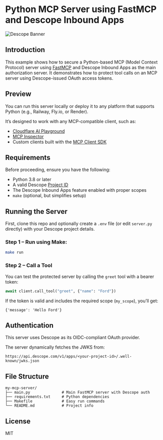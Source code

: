 # Python MCP Server using FastMCP and Descope Inbound Apps

![Descope Banner](https://github.com/descope/.github/assets/32936811/d904d37e-e3fa-4331-9f10-2880bb708f64)

## Introduction

This example shows how to secure a Python-based MCP (Model Context Protocol) server using [FastMCP](https://github.com/modelcontext/fastmcp) and Descope Inbound Apps as the main authorization server. It demonstrates how to protect tool calls on an MCP server using Descope-issued OAuth access tokens.

## Preview

You can run this server locally or deploy it to any platform that supports Python (e.g., Railway, Fly.io, or Render).

It’s designed to work with any MCP-compatible client, such as:

- [Cloudflare AI Playground](https://playground.ai.cloudflare.com/)
- [MCP Inspector](https://modelcontextprotocol.io/docs/tools/inspector)
- Custom clients built with the [MCP Client SDK](https://github.com/modelcontext/client)

## Requirements

Before proceeding, ensure you have the following:

- Python 3.8 or later
- A valid Descope [Project ID](https://app.descope.com/settings/project)
- The Descope Inbound Apps feature enabled with proper scopes
- `make` (optional, but simplifies setup)

## Running the Server

First, clone this repo and optionally create a `.env` file (or edit `server.py` directly) with your Descope project details.

### Step 1 – Run using Make:

```bash
make run
```

### Step 2 – Call a Tool

You can test the protected server by calling the `greet` tool with a bearer token:

```python
await client.call_tool("greet", {"name": "Ford"})
```

If the token is valid and includes the required scope (`my_scope`), you’ll get:

```
{'message': 'Hello Ford'}
```

## Authentication

This server uses Descope as its OIDC-compliant OAuth provider.

The server dynamically fetches the JWKS from:

```
https://api.descope.com/v1/apps/<your-project-id>/.well-known/jwks.json
```

## File Structure

```
my-mcp-server/
├── main.py              # Main FastMCP server with Descope auth
├── requirements.txt     # Python dependencies
├── Makefile             # Easy run commands
└── README.md            # Project info
```

## License

MIT
